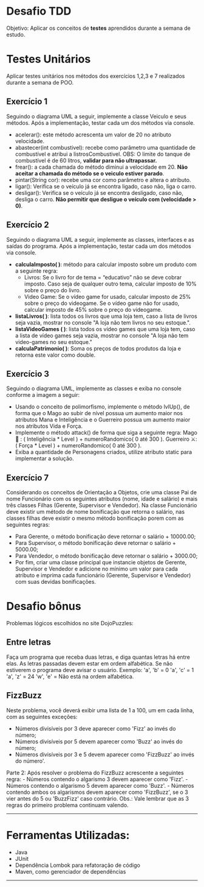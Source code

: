 # Desafio TDD

Objetivo: Aplicar os conceitos de **testes** aprendidos durante a semana de 
estudo.


# Testes Unitários

 Aplicar testes unitários nos métodos dos exercícios 1,2,3 e 7 realizados durante a semana de POO.

## Exercício 1
 Seguindo o diagrama UML a seguir, implemente a classe Veiculo e seus métodos. Após a implementação, testar cada um dos métodos via console.
  - acelerar(): este método acrescenta um valor de 20 no atributo velocidade. 
  - abastecer(int combustivel): recebe como parâmetro uma quantidade de combustível e atribui a listrosCombustivel. OBS: O limite do tanque de combustível é de 60 litros, **validar para não ultrapassar.**
  - frear(): a cada chamada do método diminui a velocidade em 20. **Não aceitar a chamada do método se o veiculo estiver parado**. 
  - pintar(String cor): recebe uma cor como parâmetro e altera o atributo. 
  - ligar(): Verifica se o veículo já se encontra ligado, caso não, liga o carro. 
  - desligar(): Verifica se o veículo já se encontra desligado, caso não, desliga o carro. **Não permitir que desligue o veículo com (velocidade > 0)**.

## Exercício 2
Seguindo o diagrama UML a seguir, implemente as classes, interfaces e as saídas do programa. Após a implementação, testar cada um dos métodos via console. 

- **calculaImposto( )**: método para calcular imposto sobre um produto com a seguinte regra: 
	 - Livros:  Se o livro for de tema = “educativo” não se deve cobrar imposto. Caso seja de qualquer outro tema, calcular imposto de 10% sobre o preço do livro.
	 -  Video Game: Se o vídeo game for usado, calcular imposto de 25% sobre o preço do videogame.  Se o vídeo game não for usado, calcular imposto de 45% sobre o preço do videogame.
- **listaLivros( )**: lista todos os livros que uma loja tem, caso a lista de livros seja vazia, mostrar no console "A loja não tem livros no seu estoque.".
-   **listaVideoGames ( )**: lista todos os vídeo games que uma loja tem, caso a lista de vídeo games seja vazia, mostrar no console "A loja não tem video-games no seu estoque."
-  **calculaPatrimonio( )**: Soma os preços de todos produtos da loja e retorna este valor como double.

## Exercício 3
Seguindo o diagrama UML, implemente as classes e exiba no console conforme a imagem a seguir: 
-  Usando o conceito de polimorfismo, implemente o método lvlUp(), de forma que o Mago ao subir de nível possua um aumento maior nos atributos Mana e Inteligência e o Guerreiro possua um aumento maior nos atributos Vida e Força. 
-  Implemente o método attack() de forma que siga a seguinte regra: Mago 🧹 : ( Inteligência * Level ) + numeroRandomico( 0 até 300 ). Guerreiro ⚔: ( Força * Level ) + numeroRandomico( 0 até 300 ).
- Exiba a quantidade de Personagens criados, utilize atributo static para implementar a solução.

## Exercício 7
Considerando os conceitos de Orientação a Objetos, crie uma classe Pai de nome Funcionário com os seguintes atributos (nome, idade e salário) e mais três classes Filhas (Gerente, Supervisor e Vendedor). Na classe Funcionário deve existir um método de nome bonificação que retorna o salário, nas classes filhas deve existir o mesmo método bonificação porem com as seguintes regras:
- Para Gerente, o método bonificação deve retornar o salário + 10000.00;
 - Para Supervisor, o método bonificação deve retornar o salário + 5000.00; 
 - Para Vendedor, o método bonificação deve retornar o salário + 3000.00; 
 - Por fim, criar uma classe principal que instancie objetos de Gerente, Supervisor e Vendedor e adicione no mínimo um valor para cada atributo e imprima cada funcionário (Gerente, Supervisor e Vendedor) com suas devidas bonificações.
 
# Desafio bônus 
Problemas lógicos escolhidos no site DojoPuzzles:
## Entre letras
Faça um programa que receba duas letras, e diga quantas letras há entre elas. As letras passadas devem estar em ordem alfabética. Se não estiverem o programa deve avisar o usuário. Exemplo: 'a', 'b' = 0 'a', 'c' = 1 'a', 'z' = 24 'w', 'e' = Não está na ordem alfabética.

## FizzBuzz
Neste problema, você deverá exibir uma lista de 1 a 100, um em cada linha, com as seguintes exceções:

-   Números divisíveis por 3 deve aparecer como 'Fizz' ao invés do número;
-   Números divisíveis por 5 devem aparecer como 'Buzz' ao invés do número;
-   Números divisíveis por 3 e 5 devem aparecer como 'FizzBuzz' ao invés do número'.

Parte 2: 
Após resolver o problema do FizzBuzz acrescente a seguintes regra: - Números contendo o algarismo 3 devem aparecer como 'Fizz'. - Números contendo o algarismo 5 devem aparecer como 'Buzz'. - Números contendo ambos os algarismos devem aparecer como 'FizzBuzz', se o 3 vier antes do 5 ou 'BuzzFizz' caso contrário. Obs.: Vale lembrar que as 3 regras do primeiro problema continuam valendo.

________________
# Ferramentas Utilizadas:
- Java
- JUnit
- Dependência Lombok para refatoração de código
- Maven, como gerenciador de dependências

____
